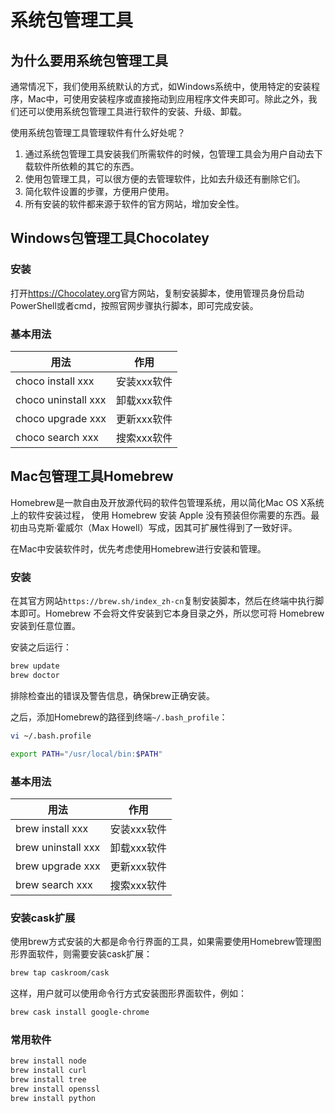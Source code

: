 # 系统包管理工具

## 为什么要用系统包管理工具

通常情况下，我们使用系统默认的方式，如Windows系统中，使用特定的安装程序，Mac中，可使用安装程序或直接拖动到应用程序文件夹即可。除此之外，我们还可以使用系统包管理工具进行软件的安装、升级、卸载。

使用系统包管理工具管理软件有什么好处呢？

1. 通过系统包管理工具安装我们所需软件的时候，包管理工具会为用户自动去下载软件所依赖的其它的东西。
2. 使用包管理工具，可以很方便的去管理软件，比如去升级还有删除它们。
3. 简化软件设置的步骤，方便用户使用。
4. 所有安装的软件都来源于软件的官方网站，增加安全性。

## Windows包管理工具Chocolatey

### 安装

打开<https://Chocolatey.org>官方网站，复制安装脚本，使用管理员身份启动PowerShell或者cmd，按照官网步骤执行脚本，即可完成安装。

### 基本用法

|用法|作用|
|----|----|
|choco install xxx|安装xxx软件|
|choco uninstall xxx|卸载xxx软件|
|choco upgrade xxx|更新xxx软件|
|choco search xxx|搜索xxx软件|

## Mac包管理工具Homebrew

Homebrew是一款自由及开放源代码的软件包管理系统，用以简化Mac OS X系统上的软件安装过程，
使用 Homebrew 安装 Apple 没有预装但你需要的东西。最初由马克斯·霍威尔（Max Howell）写成，因其可扩展性得到了一致好评。

在Mac中安装软件时，优先考虑使用Homebrew进行安装和管理。

### 安装

在其官方网站`https://brew.sh/index_zh-cn`复制安装脚本，然后在终端中执行脚本即可。Homebrew 不会将文件安装到它本身目录之外，所以您可将 Homebrew 安装到任意位置。

安装之后运行：

```sh
brew update
brew doctor
```

排除检查出的错误及警告信息，确保brew正确安装。

之后，添加Homebrew的路径到终端`~/.bash_profile`：

```sh
vi ~/.bash.profile
```

```sh
export PATH="/usr/local/bin:$PATH"
```

### 基本用法

|用法|作用|
|----|----|
|brew install xxx|安装xxx软件|
|brew uninstall xxx|卸载xxx软件|
|brew upgrade xxx|更新xxx软件|
|brew search xxx|搜索xxx软件|

### 安装cask扩展

使用brew方式安装的大都是命令行界面的工具，如果需要使用Homebrew管理图形界面软件，则需要安装cask扩展：

```sh
brew tap caskroom/cask
```

这样，用户就可以使用命令行方式安装图形界面软件，例如：

```sh
brew cask install google-chrome
```

### 常用软件

```sh
brew install node
brew install curl
brew install tree
brew install openssl
brew install python
```
